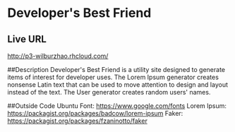 # Developer's Best Friend

## Live URL
<http://p3-wilburzhao.rhcloud.com/>

##Description
Developer's Best Friend is a utility site designed to generate items of interest for developer uses.
The Lorem Ipsum generator creates nonsense Latin text that can be used to move attention to design and layout instead of the text.
The User generator creates random users' names.

##Outside Code
Ubuntu Font: <https://www.google.com/fonts>
Lorem Ipsum: <https://packagist.org/packages/badcow/lorem-ipsum>
Faker: <https://packagist.org/packages/fzaninotto/faker>